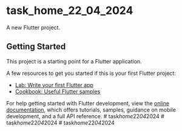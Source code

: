 # task_home_22_04_2024

A new Flutter project.

## Getting Started

This project is a starting point for a Flutter application.

A few resources to get you started if this is your first Flutter project:

- [Lab: Write your first Flutter app](https://docs.flutter.dev/get-started/codelab)
- [Cookbook: Useful Flutter samples](https://docs.flutter.dev/cookbook)

For help getting started with Flutter development, view the
[online documentation](https://docs.flutter.dev/), which offers tutorials,
samples, guidance on mobile development, and a full API reference.
#   t a s k _ h o m e _ 2 2 _ 0 4 _ 2 0 2 4  
 #   t a s k _ h o m e _ 2 2 _ 0 4 _ 2 0 2 4  
 #   t a s k _ h o m e _ 2 2 _ 0 4 _ 2 0 2 4  
 